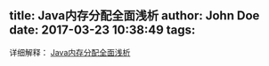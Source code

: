 title: Java内存分配全面浅析
author: John Doe
date: 2017-03-23 10:38:49
tags:
---
详细解释：
[Java内存分配全面浅析](http://blog.csdn.net/yangyuankp/article/details/7651251)